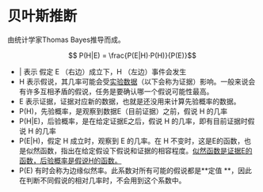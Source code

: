 <head>
    <script src="https://cdn.mathjax.org/mathjax/latest/MathJax.js?config=TeX-AMS-MML_HTMLorMML" type="text/javascript"></script>
    <script type="text/x-mathjax-config">
        MathJax.Hub.Config({
            tex2jax: {
            skipTags: ['script', 'noscript', 'style', 'textarea', 'pre'],
            inlineMath: [['$','$']]
            }
        });
    </script>
</head>

# 贝叶斯推断

由统计学家Thomas Bayes推导而成。

$$ P(H|E) = \frac{P(E|H)·P(H)}{P(E)}$$

-  | 表示 假定 E （右边）成立下，H （左边）事件会发生 
- H 表示假说，其几率可能会受[实验数据](https://zh.wikipedia.org/wiki/實驗數據)（以下会称为证据）影响。一般来说会有许多互相矛盾的假说，任务是要确认哪一个假说可能性最高。
- E 表示证据，证据对应新的数据，也就是还没用来计算先验概率的数据。
- P(H)，先验概率，是观察到数据E（目前证据）之前，假说 H 的几率
- P(H|E)，后验概率，是在给定证据E之后，假说 H 的几率，即有目前证据时假说 H 的几率
- P(E|H)，假定 H 成立时，观察到 E 的几率。在 H 不变时，这是E的函数，也是似然函数，指出在给定假设下假说和证据的相容程度。<u>似然函数是证据E的函数，后验概率是假说H的函数。</u>
- P(E) 有时会称为边缘似然率。此系数对所有可能的假说都是**定值 **，因此在判断不同假说的相对几率时，不会用到这个系数中。